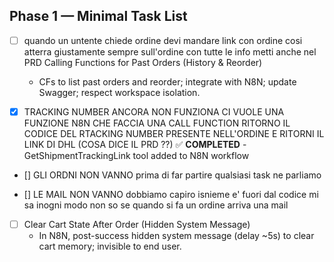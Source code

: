 ## Phase 1 — Minimal Task List
 
- [ ] quando un untente chiede ordine devi mandare link con ordine cosi atterra giustamente sempre sull'ordine con tutte le info metti anche nel PRD
Calling Functions for Past Orders (History & Reorder)
  - CFs to list past orders and reorder; integrate with N8N; update Swagger; respect workspace isolation.



- [x] TRACKING NUMBER ANCORA NON FUNZIONA CI VUOLE UNA FUNZIONE N8N CHE FACCIA UNA CALL FUNCTION RITORNO IL CODICE DEL RTACKING NUMBER PRESENTE NELL'ORDINE E RITORNI IL LINK DI DHL (COSA DICE IL PRD ??) ✅ **COMPLETED** - GetShipmentTrackingLink tool added to N8N workflow

- [] GLI ORDNI NON VANNO prima di far partire qualsiasi task ne parliamo

- [] LE MAIL NON VANNO dobbiamo capiro isnieme e' fuori dal codice mi sa inogni modo non so se quando si fa un ordine arriva una mail

- [ ] Clear Cart State After Order (Hidden System Message)
  - In N8N, post-success hidden system message (delay ~5s) to clear cart memory; invisible to end user.